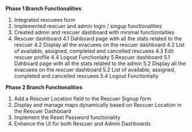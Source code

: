 <b>Phase 1 Branch Functionalities</b> <br>
1. Integrated rescuees form <br>
2. Implemented rescuer and admin login / singup functionalities <br>
3. Created admin and rescuer dashboard with minimal functionlaities <br>
4. Rescuer dashboard
   4.1 Dahboard page with all the stats related to the rescuer
   4.2 Display all the evacuees on the rescuer dashboard
   4.2 List of available, assigned, completed and cancelled rescuees
   4.3 Edit rescuer profile
   4.4 Logout Functionlaity
5.Rescuer dashboard
   5.1 Dahboard page with all the stats related to the admin
   5.2 Display all the evacuees on the rescuer dashboard
   5.2 List of available, assigned, completed and cancelled rescuees
   5.4 Logout Functionlaity

<b>Phase 2 Branch Functionalities</b> <br>
1. Add a Rescuer Location field to the Rescuer Signup form <br>
2. Display and manage maps dynamically based on Rescuer Location in the Rescuer Dashboard <br>
3. Implement the Reset Password functionality <br>
4. Enhance the UI for both Rescuer and Admin Dashboards <br>
